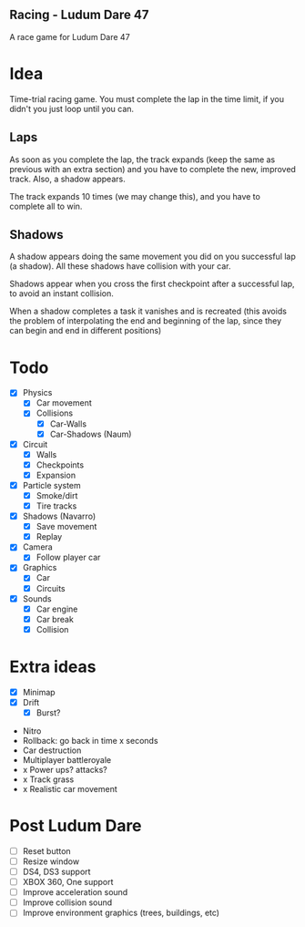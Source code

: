 ## Racing - Ludum Dare 47

A race game for Ludum Dare 47

# Idea

Time-trial racing game. You must complete the lap in the time limit, if you
didn't you just loop until you can.

## Laps

As soon as you complete the lap, the track expands (keep the same as previous
with an extra section) and you have to complete the new, improved track.
Also, a shadow appears.

The track expands 10 times (we may change this), and you have to complete all to
win.

## Shadows

A shadow appears doing the same movement you did on you successful lap
(a shadow). All these shadows have collision with your car.

Shadows appear when you cross the first checkpoint after a successful lap, to
avoid an instant collision.

When a shadow completes a task it vanishes and is recreated (this avoids the
problem of interpolating the end and beginning of the lap, since they can begin
and end in different positions)

# Todo

- [x] Physics
  - [x] Car movement
  - [x] Collisions
    - [x] Car-Walls
    - [x] Car-Shadows (Naum)

- [x] Circuit
  - [x] Walls
  - [x] Checkpoints
  - [x] Expansion

- [x] Particle system
  - [x] Smoke/dirt
  - [x] Tire tracks

- [x] Shadows (Navarro)
  - [x] Save movement
  - [x] Replay

- [x] Camera
  - [x] Follow player car

- [x] Graphics
  - [x] Car
  - [x] Circuits

- [x] Sounds
  - [x] Car engine
  - [x] Car break
  - [x] Collision

# Extra ideas

- [x] Minimap
- [x] Drift
  - [x] Burst?

- Nitro
- Rollback: go back in time x seconds
- Car destruction
- Multiplayer battleroyale
- x Power ups? attacks?
- x Track grass
- x Realistic car movement

# Post Ludum Dare 

- [ ] Reset button
- [ ] Resize window
- [ ] DS4, DS3 support
- [ ] XBOX 360, One support
- [ ] Improve acceleration sound
- [ ] Improve collision sound
- [ ] Improve environment graphics (trees, buildings, etc)
